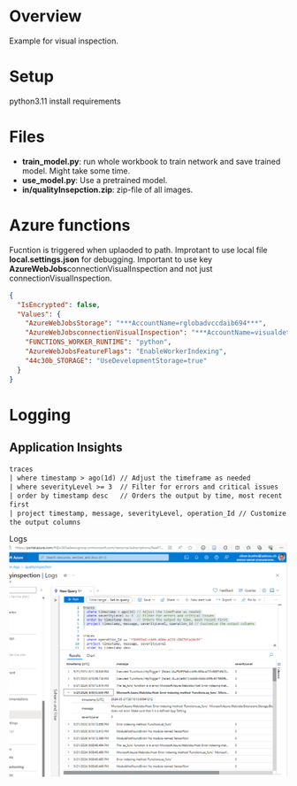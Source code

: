 # Overview

Example for visual inspection.

# Setup

python3.11
install requirements

# Files

- **train_model.py**: run whole workbook to train network and save trained model. Might take some time.
- **use_model.py**: Use a pretrained model.
- **in/qualityInsepction.zip**: zip-file of all images.

# Azure functions

Fucntion is triggered when uplaoded to path. Improtant to use local file **local.settings.json** for debugging. Important to use key **AzureWebJobs**connectionVisualInspection and not just connectionVisualInspection.

```json
{
  "IsEncrypted": false,
  "Values": {
    "AzureWebJobsStorage": "***AccountName=rglobadvccdaib694***",
    "AzureWebJobsconnectionVisualInspection": "***AccountName=visualdetection***",
    "FUNCTIONS_WORKER_RUNTIME": "python",
    "AzureWebJobsFeatureFlags": "EnableWorkerIndexing",
    "44c30b_STORAGE": "UseDevelopmentStorage=true"
  }
}
```

# Logging
## Application Insights

```KQL
traces
| where timestamp > ago(1d) // Adjust the timeframe as needed
| where severityLevel >= 3  // Filter for errors and critical issues
| order by timestamp desc   // Orders the output by time, most recent first
| project timestamp, message, severityLevel, operation_Id // Customize the output columns

```

Logs
![alt text](readme/appIns.png)